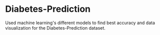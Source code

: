 # Diabetes-Prediction
Used machine learning's different models to find best accuracy and data visualization for the Diabetes-Prediction dataset. 
